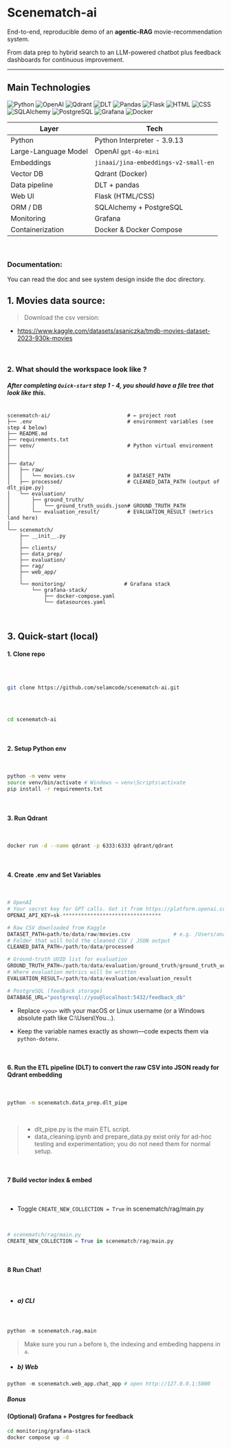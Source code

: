 # Scenematch-ai

End-to-end, reproducible demo of an **agentic-RAG** movie-recommendation system.

From data prep to hybrid search to an LLM-powered chatbot plus feedback dashboards for continuous improvement.

---

## Main Technologies

![Python](https://img.shields.io/badge/Python-3776AB?style=plastic&logo=python&logoColor=white)
![OpenAI](https://img.shields.io/badge/OpenAI-412991?style=plastic&logo=openai&logoColor=white)
![Qdrant](https://img.shields.io/badge/Qdrant-5E3EFB?style=plastic&logo=qdrant&logoColor=white)
![DLT](https://img.shields.io/badge/DLT-FF7F50?style=plastic&logo=gear&logoColor=white)
![Pandas](https://img.shields.io/badge/Pandas-150458?style=plastic&logo=pandas&logoColor=white)
![Flask](https://img.shields.io/badge/Flask-000000?style=plastic&logo=flask&logoColor=white)
![HTML](https://img.shields.io/badge/HTML-E34F26?style=plastic&logo=html5&logoColor=white)
![CSS](https://img.shields.io/badge/CSS-1572B6?style=plastic&logo=css3&logoColor=white)
![SQLAlchemy](https://img.shields.io/badge/SQLAlchemy-E99623?style=plastic&logo=sqlalchemy&logoColor=white)
![PostgreSQL](https://img.shields.io/badge/PostgreSQL-146f45?style=plastic&logo=postgresql&logoColor=white)
![Grafana](https://img.shields.io/badge/Grafana-F46800?style=plastic&logo=grafana&logoColor=white)
![Docker](https://img.shields.io/badge/Docker-2496ED?style=plastic&logo=docker&logoColor=white)


| Layer | Tech |
| ----- | ---- |
| Python | Python Interpreter - 3.9.13|
| Large-Language Model | OpenAI `gpt-4o-mini` |
| Embeddings | `jinaai/jina-embeddings-v2-small-en` |
| Vector DB | Qdrant (Docker) |
| Data pipeline | DLT + pandas |
| Web UI | Flask (HTML/CSS) |
| ORM / DB | SQLAlchemy + PostgreSQL |
| Monitoring | Grafana |
| Containerization | Docker & Docker Compose |

<br>

### Documentation:

You can read the doc and see system design inside the doc directory.

## 1. Movies data source:

> Download the csv version:

- https://www.kaggle.com/datasets/asaniczka/tmdb-movies-dataset-2023-930k-movies

<br>

### 2. What should the workspace look like ?

##### After completing `Quick-start` step 1 - 4, you should have a file tree that look like this.

```text

scenematch-ai/                         # ← project root
├── .env                               # environment variables (see step 4 below)
├── README.md
├── requirements.txt
├── venv/                              # Python virtual environment
│
│
├── data/
│   ├── raw/
│   │   └── movies.csv                 # DATASET_PATH
│   ├── processed/                     # CLEANED_DATA_PATH (output of dlt_pipe.py)
│   └── evaluation/
│       ├── ground_truth/
│       │   └── ground_truth_uuids.json# GROUND_TRUTH_PATH
│       └── evaluation_result/         # EVALUATION_RESULT (metrics land here)
│
└── scenematch/
    ├── __init__.py
    │
    ├── clients/
    ├── data_prep/
    ├── evaluation/
    ├── rag/
    ├── web_app/
    │
    └── monitoring/                   # Grafana stack 
        └── grafana-stack/
            ├── docker-compose.yaml
            └── datasources.yaml

```
<br>

## 3. Quick-start (local)

#### 1. Clone repo

<br>

``` bash

git clone https://github.com/selamcode/scenematch-ai.git

```
<br>

``` bash

cd scenematch-ai 

```
<br>

#### 2. Setup Python env
<br>

``` bash
python -m venv venv
source venv/bin/activate # Windows → venv\Scripts\activate
pip install -r requirements.txt
```
<br>

#### 3. Run Qdrant

<br>

```bash
docker run -d --name qdrant -p 6333:6333 qdrant/qdrant
```
<br>

#### 4. Create .env and Set Variables
<br>

```python
# OpenAI
# Your secret key for GPT calls. Get it from https://platform.openai.com
OPENAI_API_KEY=sk-********************************

# Raw CSV downloaded from Kaggle 
DATASET_PATH=path/to/data/raw/movies.csv              # e.g. /Users/ana/projects/...
# Folder that will hold the cleaned CSV / JSON output
CLEANED_DATA_PATH=/path/to/data/processed

# Ground-truth UUID list for evaluation
GROUND_TRUTH_PATH=/path/to/data/evaluation/ground_truth/ground_truth_uuids.json
# Where evaluation metrics will be written
EVALUATION_RESULT=/path/to/data/evaluation/evaluation_result

# PostgreSQL (feedback storage) 
DATABASE_URL="postgresql://you@localhost:5432/feedback_db"           
```

- Replace `<you>` with your macOS or Linux username (or a Windows absolute path like C:\Users\You\...).

- Keep the variable names exactly as shown—code expects them via `python-dotenv`.

<br>

#### 6. Run the ETL pipeline (DLT) to convert the raw CSV into JSON ready for Qdrant embedding

<br>

``` bash 
python -m scenematch.data_prep.dlt_pipe 
```
<br>

>  - dlt_pipe.py is the main ETL script. 
>  - data_cleaning.ipynb and prepare_data.py exist only for ad-hoc testing and experimentation; you do not need them for normal setup.

<br>

#### 7 Build vector index & embed

<br>

- Toggle `CREATE_NEW_COLLECTION = True` in scenematch/rag/main.py

<br>

```python
# scenematch/rag/main.py
CREATE_NEW_COLLECTION = True in scenematch/rag/main.py
```
<br>

#### 8 Run Chat!

<br>

- ##### a) CLI

<br>

```python
python -m scenematch.rag.main
```

> Make sure you run `a` before `b`, the indexing and embeding happens in `a`.

- ##### b) Web
```python
python -m scenematch.web_app.chat_app # open http://127.0.0.1:5000
```

##### Bonus

#### (Optional) Grafana + Postgres for feedback

```bash 
cd monitoring/grafana-stack
docker compose up -d
```